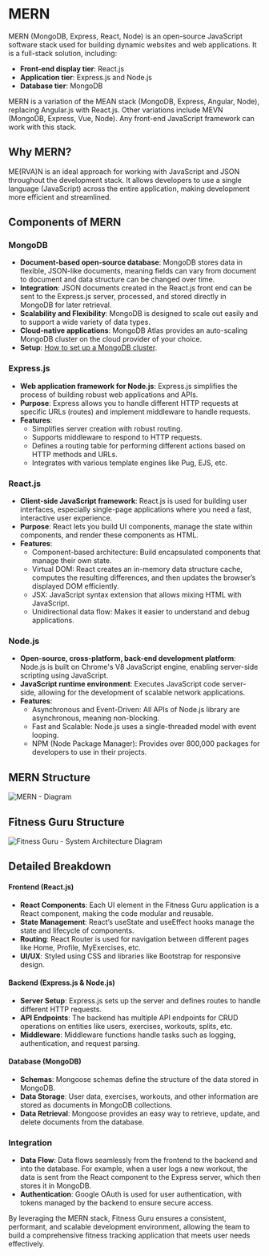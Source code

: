 # MERN

MERN (MongoDB, Express, React, Node) is an open-source JavaScript software stack used for building dynamic websites and web applications. It is a full-stack solution, including:

- **Front-end display tier**: React.js
- **Application tier**: Express.js and Node.js
- **Database tier**: MongoDB

MERN is a variation of the MEAN stack (MongoDB, Express, Angular, Node), replacing Angular.js with React.js. Other variations include MEVN (MongoDB, Express, Vue, Node). Any front-end JavaScript framework can work with this stack.

## Why MERN?

ME(RVA)N is an ideal approach for working with JavaScript and JSON throughout the development stack. It allows developers to use a single language (JavaScript) across the entire application, making development more efficient and streamlined.

## Components of MERN

### MongoDB
- **Document-based open-source database**: MongoDB stores data in flexible, JSON-like documents, meaning fields can vary from document to document and data structure can be changed over time.
- **Integration**: JSON documents created in the React.js front end can be sent to the Express.js server, processed, and stored directly in MongoDB for later retrieval.
- **Scalability and Flexibility**: MongoDB is designed to scale out easily and to support a wide variety of data types.
- **Cloud-native applications**: MongoDB Atlas provides an auto-scaling MongoDB cluster on the cloud provider of your choice.
- **Setup**: [How to set up a MongoDB cluster](https://www.mongodb.com/basics/clusters/mongodb-cluster-setup).

### Express.js
- **Web application framework for Node.js**: Express.js simplifies the process of building robust web applications and APIs.
- **Purpose**: Express allows you to handle different HTTP requests at specific URLs (routes) and implement middleware to handle requests.
- **Features**: 
  - Simplifies server creation with robust routing.
  - Supports middleware to respond to HTTP requests.
  - Defines a routing table for performing different actions based on HTTP methods and URLs.
  - Integrates with various template engines like Pug, EJS, etc.

### React.js
- **Client-side JavaScript framework**: React.js is used for building user interfaces, especially single-page applications where you need a fast, interactive user experience.
- **Purpose**: React lets you build UI components, manage the state within components, and render these components as HTML.
- **Features**: 
  - Component-based architecture: Build encapsulated components that manage their own state.
  - Virtual DOM: React creates an in-memory data structure cache, computes the resulting differences, and then updates the browser’s displayed DOM efficiently.
  - JSX: JavaScript syntax extension that allows mixing HTML with JavaScript.
  - Unidirectional data flow: Makes it easier to understand and debug applications.

### Node.js
- **Open-source, cross-platform, back-end development platform**: Node.js is built on Chrome's V8 JavaScript engine, enabling server-side scripting using JavaScript.
- **JavaScript runtime environment**: Executes JavaScript code server-side, allowing for the development of scalable network applications.
- **Features**: 
  - Asynchronous and Event-Driven: All APIs of Node.js library are asynchronous, meaning non-blocking.
  - Fast and Scalable: Node.js uses a single-threaded model with event looping.
  - NPM (Node Package Manager): Provides over 800,000 packages for developers to use in their projects.

## MERN Structure

![MERN - Diagram](https://user-images.githubusercontent.com/66971869/194792199-f3af0786-5e5e-4881-a919-0f19d3335d60.png)

## Fitness Guru Structure

![Fitness Guru - System Architecture Diagram](https://user-images.githubusercontent.com/66971869/194792718-d14ba65e-3fd5-44cd-9747-45949bb5c646.png)

## Detailed Breakdown

#### Frontend (React.js)
- **React Components**: Each UI element in the Fitness Guru application is a React component, making the code modular and reusable.
- **State Management**: React’s useState and useEffect hooks manage the state and lifecycle of components.
- **Routing**: React Router is used for navigation between different pages like Home, Profile, MyExercises, etc.
- **UI/UX**: Styled using CSS and libraries like Bootstrap for responsive design.

#### Backend (Express.js & Node.js)
- **Server Setup**: Express.js sets up the server and defines routes to handle different HTTP requests.
- **API Endpoints**: The backend has multiple API endpoints for CRUD operations on entities like users, exercises, workouts, splits, etc.
- **Middleware**: Middleware functions handle tasks such as logging, authentication, and request parsing.

#### Database (MongoDB)
- **Schemas**: Mongoose schemas define the structure of the data stored in MongoDB.
- **Data Storage**: User data, exercises, workouts, and other information are stored as documents in MongoDB collections.
- **Data Retrieval**: Mongoose provides an easy way to retrieve, update, and delete documents from the database.

### Integration
- **Data Flow**: Data flows seamlessly from the frontend to the backend and into the database. For example, when a user logs a new workout, the data is sent from the React component to the Express server, which then stores it in MongoDB.
- **Authentication**: Google OAuth is used for user authentication, with tokens managed by the backend to ensure secure access.

By leveraging the MERN stack, Fitness Guru ensures a consistent, performant, and scalable development environment, allowing the team to build a comprehensive fitness tracking application that meets user needs effectively.

